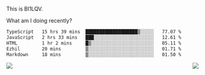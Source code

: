 This is BI1LQV.

What am I doing recently?

<!--START_SECTION:waka-->

```txt
TypeScript   15 hrs 39 mins  ███████████████████▒░░░░░   77.07 %
JavaScript   2 hrs 33 mins   ███░░░░░░░░░░░░░░░░░░░░░░   12.61 %
HTML         1 hr 2 mins     █▒░░░░░░░░░░░░░░░░░░░░░░░   05.11 %
Ezhil        20 mins         ▒░░░░░░░░░░░░░░░░░░░░░░░░   01.71 %
Markdown     18 mins         ▒░░░░░░░░░░░░░░░░░░░░░░░░   01.50 %
```

<!--END_SECTION:waka-->
<img align="right" src="https://github-readme-stats.vercel.app/api?username=bi1lqv&show_icons=true&count_private=true">

<img src="https://metrics.lecoq.io/bi1lqv?template=classic&base.activity=0&base.community=0&base.repositories=0&base.metadata=0&isocalendar=1&base=header%2C%20activity%2C%20community%2C%20repositories%2C%20metadata&base.indepth=false&base.hireable=false&isocalendar=false&isocalendar.duration=full-year&config.timezone=Asia%2FShanghai">
